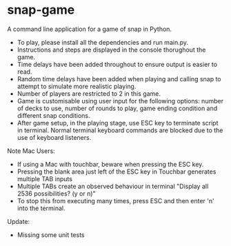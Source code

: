 # snap-game
A command line application for a game of snap in Python.

- To play, please install all the dependencies and run main.py.
- Instructions and steps are displayed in the console thorughout the game.
- Time delays have been added throughout to ensure output is easier to read. 
- Random time delays have been added when playing and calling snap to attempt to simulate more realistic playing.
- Number of players are restricted to 2 in this game.
- Game is customisable using user input for the following options: number of decks to use, number of rounds to play, game ending condition and different snap conditions.
- After game setup, in the playing stage, use ESC key to terminate script in terminal. Normal terminal keyboard commands are blocked due to the use of keyboard listeners.

Note Mac Users:
- If using a Mac with touchbar, beware when pressing the ESC key. 
- Pressing the blank area just left of the ESC key in Touchbar generates multiple TAB inputs
- Multiple TABs create an observed behaviour in terminal "Display all 2536 possibilities? (y or n)"
- To stop this from executing many times, press ESC and then enter 'n' into the terminal.

Update:
- Missing some unit tests